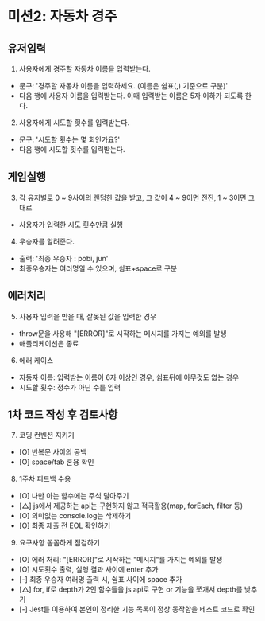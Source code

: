 # 미션2: 자동차 경주


## 유저입력
1. 사용자에게 경주할 자동차 이름을 입력받는다.
  - 문구: '경주할 자동차 이름을 입력하세요. (이름은 쉼표(,) 기준으로 구분)'
  - 다음 행에 사용자 이름을 입력받는다. 이때 입력받는 이름은 5자 이하가 되도록 한다.
2. 사용자에게 시도할 횟수를 입력받는다.
  - 문구: '시도할 횟수는 몇 회인가요?'
  - 다음 행에 시도할 횟수를 입력받는다. 

## 게임실행
3. 각 유저별로 0 ~ 9사이의 랜덤한 값을 받고, 그 값이 4 ~ 9이면 전진, 1 ~ 3이면 그대로
  - 사용자가 입력한 시도 횟수만큼 실행
4. 우승자를 알려준다.
  - 출력: '최종 우승자 : pobi, jun' 
  - 최종우승자는 여러명일 수 있으며, 쉼표+space로 구분

## 에러처리
5. 사용자 입력을 받을 때, 잘못된 값을 입력한 경우
  - throw문을 사용해 "[ERROR]"로 시작하는 메시지를 가지는 예외를 발생
  - 애플리케이션은 종료
6. 에러 케이스
  - 자동자 이름: 입력받는 이름이 6자 이상인 경우, 쉼표뒤에 아무것도 없는 경우
  - 시도할 횟수: 정수가 아닌 수를 입력 

## 1차 코드 작성 후 검토사항
7. 코딩 컨벤션 지키기
  - [O] 반복문 사이의 공백
  - [O] space/tab 혼용 확인

8. 1주차 피드백 수용
  - [O] 나만 아는 함수에는 주석 달아주기
  - [△] js에서 제공하는 api는 구현하지 않고 적극활용(map, forEach, filter 등)
  - [O] 의미없는 console.log는 삭제하기
  - [O] 최종 제출 전 EOL 확인하기

9. 요구사항 꼼꼼하게 점검하기
  - [O] 에러 처리: "[ERROR]"로 시작하는 "메시지"를 가지는 예외를 발생
  - [O] 시도횟수 출력, 실행 결과 사이에 enter 추가
  - [-] 최종 우승자 여러명 출력 시, 쉼표 사이에 space 추가
  - [△] for, if로 depth가 2인 함수들을 js api로 구현 or 기능을 쪼개서 depth를 낮추기
  - [-] Jest를 이용하여 본인이 정리한 기능 목록이 정상 동작함을 테스트 코드로 확인 